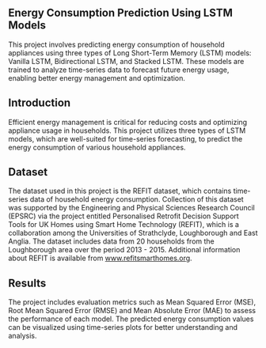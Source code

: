 ## Energy Consumption Prediction Using LSTM Models

This project involves predicting energy consumption of household appliances using three types of Long Short-Term Memory (LSTM) models: Vanilla LSTM, Bidirectional LSTM, and Stacked LSTM. These models are trained to analyze time-series data to forecast future energy usage, enabling better energy management and optimization.


## Introduction
Efficient energy management is critical for reducing costs and optimizing appliance usage in households. This project utilizes three types of LSTM models, which are well-suited for time-series forecasting, to predict the energy consumption of various household appliances.


## Dataset
The dataset used in this project is the REFIT dataset, which contains time-series data of household energy consumption. Collection of this dataset was supported by the Engineering and Physical Sciences Research Council (EPSRC) via the project entitled Personalised Retrofit Decision Support Tools for UK Homes using Smart Home Technology (REFIT), which is a collaboration among the Universities of Strathclyde, Loughborough and East Anglia. The dataset includes data from 20 households from the Loughborough area over the period 2013 - 2015. Additional information about REFIT is available from www.refitsmarthomes.org.



## Results
The project includes evaluation metrics such as Mean Squared Error (MSE), Root Mean Squared Error (RMSE) and Mean Absolute Error (MAE) to assess the performance of each model. The predicted energy consumption values can be visualized using time-series plots for better understanding and analysis.



